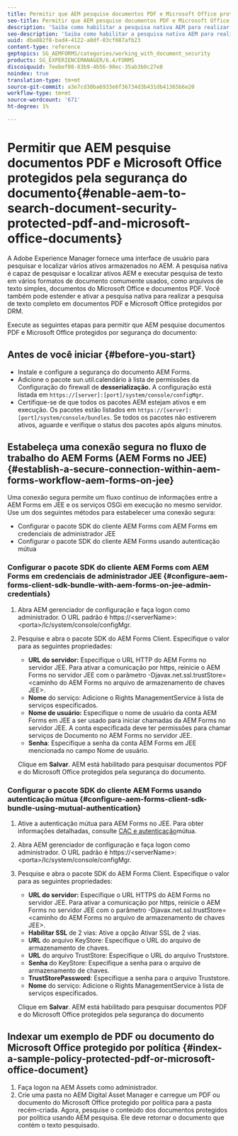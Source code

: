 ```yaml
---
title: Permitir que AEM pesquise documentos PDF e Microsoft Office protegidos pela segurança do documento
seo-title: Permitir que AEM pesquise documentos PDF e Microsoft Office protegidos pela segurança do documento
description: 'Saiba como habilitar a pesquisa nativa AEM para realizar a pesquisa de texto completo em documentos PDF protegidos por DRM.  '
seo-description: 'Saiba como habilitar a pesquisa nativa AEM para realizar a pesquisa de texto completo em documentos PDF protegidos por DRM.  '
uuid: dba882f8-bad4-4122-a0df-03cf087afb23
content-type: reference
geptopics: SG_AEMFORMS/categories/working_with_document_security
products: SG_EXPERIENCEMANAGER/6.4/FORMS
discoiquuid: 7eebef08-83b9-4b56-90ec-35ab3b0c27e8
noindex: true
translation-type: tm+mt
source-git-commit: a3e7cd30ba6933e6f36734d3b431db41365b6e20
workflow-type: tm+mt
source-wordcount: '671'
ht-degree: 1%

---
```



# Permitir que AEM pesquise documentos PDF e Microsoft Office protegidos pela segurança do documento{#enable-aem-to-search-document-security-protected-pdf-and-microsoft-office-documents}

A Adobe Experience Manager fornece uma interface de usuário para pesquisar e localizar vários ativos armazenados no AEM. A pesquisa nativa é capaz de pesquisar e localizar ativos AEM e executar pesquisa de texto em vários formatos de documento comumente usados, como arquivos de texto simples, documentos do Microsoft Office e documentos PDF. Você também pode estender e ativar a pesquisa nativa para realizar a pesquisa de texto completo em documentos PDF e Microsoft Office protegidos por DRM.

Execute as seguintes etapas para permitir que AEM pesquise documentos PDF e Microsoft Office protegidos por segurança do documento:

## Antes de você iniciar {#before-you-start}

* Instale e configure a segurança do documento AEM Forms.
* Adicione o pacote sun.util.calendário à lista de permissões da Configuração do firewall de **desserialização.** A configuração está listada em `https://[server]:[port]/system/console/configMgr`.
* Certifique-se de que todos os pacotes AEM estejam ativos e em execução. Os pacotes estão listados em `https://[server]:[port]/system/console/bundles`. Se todos os pacotes não estiverem ativos, aguarde e verifique o status dos pacotes após alguns minutos.

## Estabeleça uma conexão segura no fluxo de trabalho do AEM Forms (AEM Forms no JEE) {#establish-a-secure-connection-within-aem-forms-workflow-aem-forms-on-jee}

Uma conexão segura permite um fluxo contínuo de informações entre a AEM Forms em JEE e os serviços OSGi em execução no mesmo servidor. Use um dos seguintes métodos para estabelecer uma conexão segura:

* Configurar o pacote SDK do cliente AEM Forms com AEM Forms em credenciais de administrador JEE
* Configurar o pacote SDK do cliente AEM Forms usando autenticação mútua

### Configurar o pacote SDK do cliente AEM Forms com AEM Forms em credenciais de administrador JEE {#configure-aem-forms-client-sdk-bundle-with-aem-forms-on-jee-admin-credentials}

1. Abra AEM gerenciador de configuração e faça logon como administrador. O URL padrão é https://&lt;serverName>:&lt;porta>/lc/system/console/configMgr.
1. Pesquise e abra o pacote SDK do AEM Forms Client. Especifique o valor para as seguintes propriedades:

   * **URL do servidor:** Especifique o URL HTTP do AEM Forms no servidor JEE. Para ativar a comunicação por https, reinicie o AEM Forms no servidor JEE com o parâmetro -Djavax.net.ssl.trustStore=&lt;caminho do AEM Forms no arquivo de armazenamento de chaves JEE>.
   * **Nome** do serviço: Adicione o Rights ManagementService à lista de serviços especificados.
   * **Nome de usuário:** Especifique o nome de usuário da conta AEM Forms em JEE a ser usado para iniciar chamadas da AEM Forms no servidor JEE. A conta especificada deve ter permissões para chamar serviços de Documento no AEM Forms no servidor JEE.
   * **Senha**: Especifique a senha da conta AEM Forms em JEE mencionada no campo Nome de usuário.

   Clique em **Salvar**. AEM está habilitado para pesquisar documentos PDF e do Microsoft Office protegidos pela segurança do documento.

### Configurar o pacote SDK do cliente AEM Forms usando autenticação mútua {#configure-aem-forms-client-sdk-bundle-using-mutual-authentication}

1. Ative a autenticação mútua para AEM Forms no JEE. Para obter informações detalhadas, consulte [CAC e autenticação](https://helpx.adobe.com/livecycle/kb/cac-mutual-authentication.html)mútua.
1. Abra AEM gerenciador de configuração e faça logon como administrador. O URL padrão é https://&lt;serverName>:&lt;porta>/lc/system/console/configMgr.
1. Pesquise e abra o pacote SDK do AEM Forms Client. Especifique o valor para as seguintes propriedades:

   * **URL do servidor:** Especifique o URL HTTPS do AEM Forms no servidor JEE. Para ativar a comunicação por https, reinicie o AEM Forms no servidor JEE com o parâmetro -Djavax.net.ssl.trustStore=&lt;caminho do AEM Forms no arquivo de armazenamento de chaves JEE>.
   * **Habilitar SSL** de 2 vias: Ative a opção Ativar SSL de 2 vias.
   * **URL** do arquivo KeyStore: Especifique o URL do arquivo de armazenamento de chaves.
   * **URL** do arquivo TrustStore: Especifique o URL do arquivo Truststore.
   * **Senha** do KeyStore: Especifique a senha para o arquivo de armazenamento de chaves.
   * **TrustStorePassword**: Especifique a senha para o arquivo Truststore.
   * **Nome** do serviço: Adicione o Rights ManagementService à lista de serviços especificados.

   Clique em **Salvar**. AEM está habilitado para pesquisar documentos PDF e do Microsoft Office protegidos pela segurança do documento

## Indexar um exemplo de PDF ou documento do Microsoft Office protegido por política {#index-a-sample-policy-protected-pdf-or-microsoft-office-document}

1. Faça logon na AEM Assets como administrador.
1. Crie uma pasta no AEM Digital Asset Manager e carregue um PDF ou documento do Microsoft Office protegido por política para a pasta recém-criada. Agora, pesquise o conteúdo dos documentos protegidos por política usando AEM pesquisa. Ele deve retornar o documento que contém o texto pesquisado.

